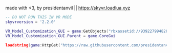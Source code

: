 made with <3, by presidentanvil || https://skyvr.loadlua.xyz

```lua
-- DO NOT RUN THIS IN VR MODE
skyvrversion = '2.2.0'

VR_Model_Customization_GUI = game:GetObjects("rbxassetid://93922799482853")[1]
VR_Model_Customization_GUI.Parent = game.CoreGui

loadstring(game:HttpGet("https://raw.githubusercontent.com/presidentanvil/skyvr/main/VRCustomizationMain.lua"))()
```
